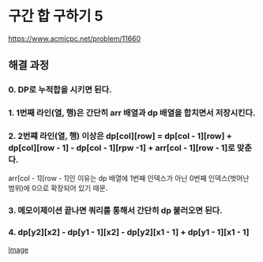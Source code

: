 # 구간 합 구하기 5
https://www.acmicpc.net/problem/11660
## 해결 과정
### 0. DP로 누적합을 시키면 된다.
### 1. 1번째 라인(열, 행)은 간단히 arr 배열과 dp 배열을 합치면서 저장시킨다.
### 2. 2번쨰 라인(열, 행) 이상은 dp[col][row] = dp[col - 1][row] + dp[col][row - 1] - dp[col - 1][rpw -1] + arr[col - 1][row - 1]로 맞춘다.
arr[col - 1][row - 1]인 이유는 dp 배열에 1번째 인덱스가 아닌 0번째 인덱스(벗어난 범위)에 0으로 확장되어 있기 때문.    
### 3. 메모이제이션 끝나면 쿼리를 통해서 간단히 dp 불러오면 된다.
### 4. dp[y2][x2] - dp[y1 - 1][x2] - dp[y2][x1 - 1] + dp[y1 - 1][x1 - 1]

[Image](./snap.png/)
